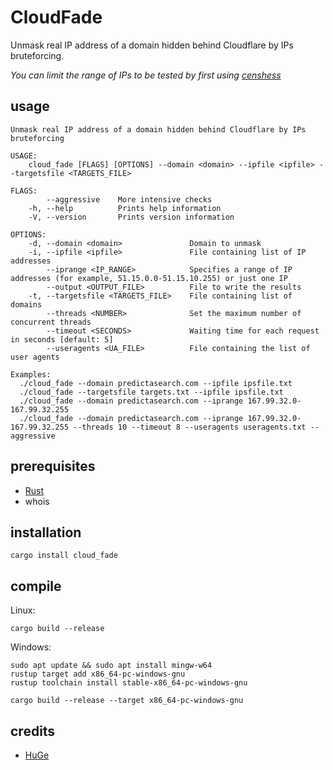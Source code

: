 # CloudFade

Unmask real IP address of a domain hidden behind Cloudflare by IPs bruteforcing.

*You can limit the range of IPs to be tested by first using [censhess](https://github.com/boringthegod/censhess)*

## usage

```
Unmask real IP address of a domain hidden behind Cloudflare by IPs bruteforcing

USAGE:
    cloud_fade [FLAGS] [OPTIONS] --domain <domain> --ipfile <ipfile> --targetsfile <TARGETS_FILE>

FLAGS:
        --aggressive    More intensive checks
    -h, --help          Prints help information
    -V, --version       Prints version information

OPTIONS:
    -d, --domain <domain>               Domain to unmask
    -i, --ipfile <ipfile>               File containing list of IP addresses
        --iprange <IP_RANGE>            Specifies a range of IP addresses (for example, 51.15.0.0-51.15.10.255) or just one IP
        --output <OUTPUT_FILE>          File to write the results
    -t, --targetsfile <TARGETS_FILE>    File containing list of domains
        --threads <NUMBER>              Set the maximum number of concurrent threads
        --timeout <SECONDS>             Waiting time for each request in seconds [default: 5]
        --useragents <UA_FILE>          File containing the list of user agents

Examples:
  ./cloud_fade --domain predictasearch.com --ipfile ipsfile.txt
  ./cloud_fade --targetsfile targets.txt --ipfile ipsfile.txt
  ./cloud_fade --domain predictasearch.com --iprange 167.99.32.0-167.99.32.255
  ./cloud_fade --domain predictasearch.com --iprange 167.99.32.0-167.99.32.255 --threads 10 --timeout 8 --useragents useragents.txt --aggressive
```

## prerequisites

- [Rust](https://www.rust-lang.org/tools/install)
- whois

## installation

```
cargo install cloud_fade
```

## compile

Linux:
```
cargo build --release
```

Windows: 

```
sudo apt update && sudo apt install mingw-w64
rustup target add x86_64-pc-windows-gnu
rustup toolchain install stable-x86_64-pc-windows-gnu
```

```
cargo build --release --target x86_64-pc-windows-gnu
```

## credits

- [HuGe](https://x.com/realdumbledork)
